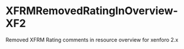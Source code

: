# XFRMRemovedRatingInOverview-XF2
Removed XFRM Rating comments in resource overview for xenforo 2.x
